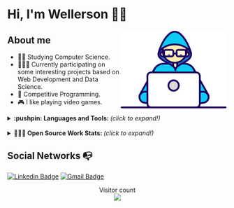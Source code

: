 # Hi, I'm Wellerson :man_technologist:

<img align="right" alt="GIF" src="https://github.com/WellersonPrenholato/WellersonPrenholato/blob/master/gifs/Developer.gif" />

## About me
- 👨‍🎓 Studying Computer Science.
- 👨🏻‍💻  Currently participating on some interesting projects based on Web Development and Data Science.
- :blue_heart: Competitive Programming.
- :video_game: I like playing video games.

<details>
  <summary> <b>:pushpin: Languages and Tools: </b> <i>(click to expand!)</i> </summary>
  <br />

  <!-- ### Languages and Tools: -->
  <span title="C">
  <img align="left" alt="C" width="32px" src="https://raw.githubusercontent.com/WellersonPrenholato/WellersonPrenholato/master/icons/c.svg"/>
  </span>
  <span title="C plus plus">
  <img align="left" alt="C plus plus" width="32px" src="https://raw.githubusercontent.com/WellersonPrenholato/WellersonPrenholato/master/icons/cplusplus.svg"/>
  </span>
  <span title="Terminal">
  <img align="left" alt="Terminal" width="32px" src="https://raw.githubusercontent.com/WellersonPrenholato/WellersonPrenholato/master/icons/terminal.svg"/>
  </span>
  <span title="NodeJS">
  <img align="left" alt="NodeJS" width="32px" src="https://raw.githubusercontent.com/WellersonPrenholato/WellersonPrenholato/master/icons/nodejs.svg"/>
  </span>
  <span title="React">
  <img align="left" alt="React" width="32px" src="https://raw.githubusercontent.com/WellersonPrenholato/WellersonPrenholato/master/icons/react.svg"/>
  </span>
  <span title="Typescript">
  <img align="left" alt="Typescript" width="32px" src="https://raw.githubusercontent.com/WellersonPrenholato/WellersonPrenholato/master/icons/typescript.svg"/>
  </span>
  <span title="Javascript">
  <img align="left" alt="Javascript" width="32px" src="https://raw.githubusercontent.com/WellersonPrenholato/WellersonPrenholato/master/icons/javascript.svg"/>
  </span>
  <span title="HTML">
  <img align="left" alt="HTML" width="32px" src="https://raw.githubusercontent.com/WellersonPrenholato/WellersonPrenholato/master/icons/html.svg"/>
  </span>
  <span title="CSS">
  <img align="left" alt="CSS" width="32px" src="https://raw.githubusercontent.com/WellersonPrenholato/WellersonPrenholato/master/icons/css.svg"/>
  </span>
  <span title="Python">
  <img align="left" alt="Python" width="32px" src="https://raw.githubusercontent.com/WellersonPrenholato/WellersonPrenholato/master/icons/python.svg"/>
  </span>
  <span title="Git">
  <img align="left" alt="Git" width="32px" src="https://raw.githubusercontent.com/WellersonPrenholato/WellersonPrenholato/master/icons/git.svg"/>
  </span>
  <!-- <span title="MySQL">
  <img align="left" alt="MySQL" width="32px" src ="https://raw.githubusercontent.com/WellersonPrenholato/WellersonPrenholato/master/icons/mysql.svg"/> 
  </span> -->
</details>

<br />

<details>
  <summary> <b> 👨🏻‍💻 Open Source Work Stats: </b> <i>(click to expand!)</i> </summary>
</details>

## Social Networks :mailbox_with_no_mail:

<!---<a href="https://www.linkedin.com/in/wellersonprenholato/" target="_blank"><img src="https://img.shields.io/badge/LinkedIn-%230077B5.svg?&style=flat-square&logo=linkedin&logoColor=white" alt="LinkedIn"></a>
<a href="https://www.instagram.com/wellersonprenholato/" target="_blank"><img src="https://img.shields.io/badge/Instagram-%23E4405F.svg?&style=flat-square&logo=instagram&logoColor=white" alt="Instagram"></a>-->


[![Linkedin Badge](https://img.shields.io/badge/-LinkedIn-blue?style=flat-square&logo=Linkedin&logoColor=white&link=https://www.linkedin.com/in/wellersonprenholato/)](https://www.linkedin.com/in/wellersonprenholato/)
[![Gmail Badge](https://img.shields.io/badge/-Gmail-c14438?style=flat-square&logo=Gmail&logoColor=white&link=mailto:wellerson.prenholato@gmail.com)](mailto:wellerson.prenholato@gmail.com)

<p align="center"> 
  Visitor count<br>
  <img src="https://profile-counter.glitch.me/WellersonPrenholato/count.svg" />
</p>
